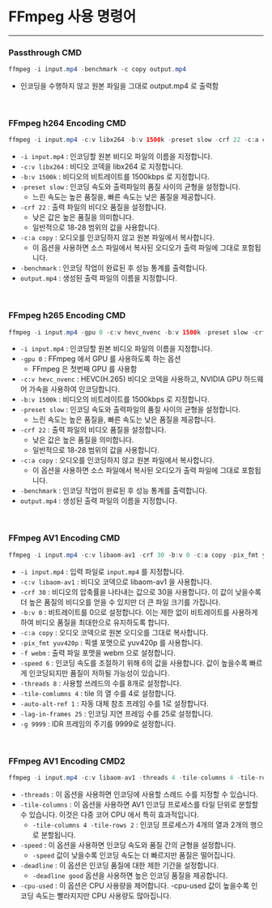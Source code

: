# FFmpeg 사용 명령어

---

### Passthrough CMD

```java
ffmpeg -i input.mp4 -benchmark -c copy output.mp4
```

- 인코딩을 수행하지 않고 원본 파일을 그대로 output.mp4 로 출력함

<br />

### **FFmpeg h264 Encoding CMD**

```java
ffmpeg -i input.mp4 -c:v libx264 -b:v 1500k -preset slow -crf 22 -c:a copy -benchmark output.mp4
```

- `-i input.mp4` : 인코딩할 원본 비디오 파일의 이름을 지정합니다.
- `-c:v libx264` : 비디오 코덱을 libx264 로 지정합니다.
- `-b:v 1500k` : 비디오의 비트레이트를 1500kbps 로 지정합니다.
- `-preset slow` : 인코딩 속도와 출력파일의 품질 사이의 균형을 설정합니다.
    - 느린 속도는 높은 품질을, 빠른 속도는 낮은 품질을 제공합니다.
- `-crf 22` : 출력 파일의 비디오 품질을 설정합니다.
    - 낮은 값은 높은 품질을 의미합니다.
    - 일반적으로 18-28 범위의 값을 사용합니다.
- `-c:a copy` : 오디오를 인코딩하지 않고 원본 파일에서 복사합니다.
    - 이 옵션을 사용하면 소스 파일에서 복사된 오디오가 출력 파일에 그대로 포함됩니다.
- `-benchmark` : 인코딩 작업이 완료된 후 성능 통계를 출력합니다.
- `output.mp4` : 생성된 출력 파일의 이름을 지정합니다.

<br />

### **FFmpeg h265 Encoding CMD**

```java
ffmpeg -i input.mp4 -gpu 0 -c:v hevc_nvenc -b:v 1500k -preset slow -crf 22 -c:a copy -benchmark out.mp4
```

- `-i input.mp4` : 인코딩할 원본 비디오 파일의 이름을 지정합니다.
- `-gpu 0` : FFmpeg 에서 GPU 를 사용하도록 하는 옵션
    - FFmpeg 은 첫번째 GPU 를 사용함
- `-c:v hevc_nvenc` : HEVC(H.265) 비디오 코덱을 사용하고, NVIDIA GPU 하드웨어 가속을 사용하여 인코딩합니다.
- `-b:v 1500k` : 비디오의 비트레이트를 1500kbps 로 지정합니다.
- `-preset slow` : 인코딩 속도와 출력파일의 품질 사이의 균형을 설정합니다.
    - 느린 속도는 높은 품질을, 빠른 속도는 낮은 품질을 제공합니다.
- `-crf 22` : 출력 파일의 비디오 품질을 설정합니다.
    - 낮은 값은 높은 품질을 의미합니다.
    - 일반적으로 18-28 범위의 값을 사용합니다.
- `-c:a copy` : 오디오를 인코딩하지 않고 원본 파일에서 복사합니다.
    - 이 옵션을 사용하면 소스 파일에서 복사된 오디오가 출력 파일에 그대로 포함됩니다.
- `-benchmark` : 인코딩 작업이 완료된 후 성능 통계를 출력합니다.
- `output.mp4` : 생성된 출력 파일의 이름을 지정합니다.

<br />

### FFmpeg AV1 Encoding CMD

```java
ffmpeg -i input.mp4 -c:v libaom-av1 -crf 30 -b:v 0 -c:a copy -pix_fmt yuv420p -f webm -speed 6 -threads 8 -tile-columns 4 -auto-alt-ref 1 -lag-in-frames 25 -g 9999 output.webm
```

- `-i input.mp4` : 입력 파일로 `input.mp4` 를 지정합니다.
- `-c:v libaom-av1` : 비디오 코덱으로 libaom-av1 을 사용합니다.
- `-crf 30` : 비디오의 압축률을 나타내는 값으로 30을 사용합니다. 이 값이 낮을수록 더 높은 품질의 비디오를 얻을 수 있지만 더 큰 파일 크기를 가집니다.
- `-b:v 0` : 비트레이트를 0으로 설정합니다. 이는 제한 없이 비트레이트를 사용하게 하여 비디오 품질을 최대한으로 유지하도록 합니다.
- `-c:a copy` : 오디오 코덱으로 원본 오디오를 그대로 복사합니다.
- `-pix_fmt yuv420p` : 픽셀 포맷으로 yuv420p 를 사용합니다.
- `-f webm` : 출력 파일 포맷을 webm 으로 설정합니다.
- `-speed 6` : 인코딩 속도를 조절하기 위해 6의 값을 사용합니다. 값이 높을수록 빠르게 인코딩되지만 품질이 저하될 가능성이 있습니다.
- `-threads 8` : 사용할 쓰레드의 수를 8개로 설정합니다.
- `-tile-comlumns 4` : tile 의 열 수를 4로 설정합니다.
- `-auto-alt-ref 1` : 자동 대체 참조 프레임 수를 1로 설정합니다.
- `-lag-in-frames 25` : 인코딩 지연 프레임 수를 25로 설정합니다.
- `-g 9999` : IDR 프레임의 주기를 9999로 설정합니다.

<br />


### FFmpeg AV1 Encoding CMD2

```java
ffmpeg -i input.mp4 -c:v libaom-av1 -threads 4 -tile-columns 4 -tile-rows 2 -speed 4 -deadline good -cpu-used 4 output.av1
```

- `-threads` : 이 옵션을 사용하면 인코딩에 사용할 스레드 수를 지정할 수 있습니다.
- `-tile-columns` : 이 옵션을 사용하면 AV1 인코딩 프로세스를 타일 단위로 분할할 수 있습니다. 이것은 다중 코어 CPU 에서 특히 효과적입니다.
  - `-tile-columns 4 -tile-rows 2` : 인코딩 프로세스가 4개의 열과 2개의 행으로 분할됩니다.
- `-speed` : 이 옵션을 사용하면 인코딩 속도와 품질 간의 균형을 설정합니다.
  - `-speed` 값이 낮을수록 인코딩 속도는 더 빠르지만 품질은 떨어집니다.
- `-deadline` :   이 옵션은 인코딩 품질에 대한 제한 기간을 설정합니다.
  - `-deadline good` 옵션을 사용하면 높은 인코딩 품질을 제공합니다.
- `-cpu-used` : 이 옵션은 CPU 사용량을 제어합니다. -cpu-used 값이 높을수록 인코딩 속도는 빨라지지만 CPU 사용량도 많아집니다.


